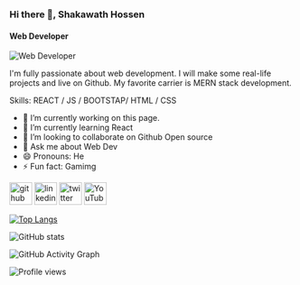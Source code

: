 ### Hi there 👋, Shakawath Hossen
#### Web Developer
![Web Developer](https://media-exp1.licdn.com/dms/image/C5616AQHp84bDWO3ejw/profile-displaybackgroundimage-shrink_200_800/0/1645433157469?e=1651104000&v=beta&t=CjCs5ui79nGrB8PBMYDwJqVLsChGcY8BggxCd3VHV98)

I'm fully passionate about web development. I will make some real-life projects and live on Github. My favorite carrier is MERN stack development.

Skills: REACT / JS / BOOTSTAP/ HTML / CSS

- 🔭 I’m currently working on this page. 
- 🌱 I’m currently learning React 
- 👯 I’m looking to collaborate on Github Open source 
- 💬 Ask me about Web Dev 
- 😄 Pronouns: He 
- ⚡ Fun fact: Gamimg 


[<img src='https://cdn.jsdelivr.net/npm/simple-icons@3.0.1/icons/github.svg' alt='github' height='40'>](https://github.com/ShakawathHossen)  [<img src='https://cdn.jsdelivr.net/npm/simple-icons@3.0.1/icons/linkedin.svg' alt='linkedin' height='40'>](https://www.linkedin.com/in/shakawath-hossen-a4a427190/)  [<img src='https://cdn.jsdelivr.net/npm/simple-icons@3.0.1/icons/twitter.svg' alt='twitter' height='40'>](https://twitter.com/@ShakawathHosse1)  [<img src='https://cdn.jsdelivr.net/npm/simple-icons@3.0.1/icons/youtube.svg' alt='YouTube' height='40'>](https://www.youtube.com/channel/UCh5gQBQvMyT3RU8mqcXf83w)  

[![Top Langs](https://github-readme-stats.vercel.app/api/top-langs/?username=ShakawathHossen)](https://github.com/anuraghazra/github-readme-stats)

![GitHub stats](https://github-readme-stats.vercel.app/api?username=ShakawathHossen&show_icons=true)  

![GitHub Activity Graph](https://activity-graph.herokuapp.com/graph?username=ShakawathHossen)  

![Profile views](https://gpvc.arturio.dev/ShakawathHossen)  
